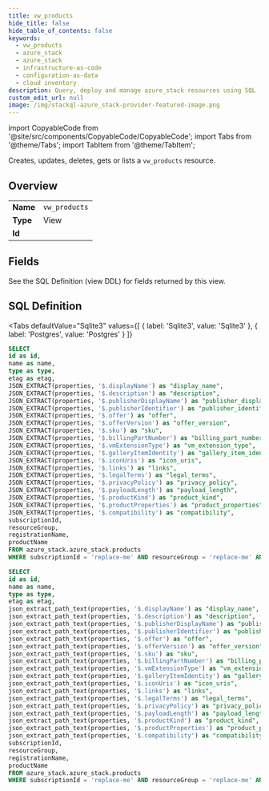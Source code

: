 ```yaml
--- 
title: vw_products
hide_title: false
hide_table_of_contents: false
keywords:
  - vw_products
  - azure_stack
  - azure_stack
  - infrastructure-as-code
  - configuration-as-data
  - cloud inventory
description: Query, deploy and manage azure_stack resources using SQL
custom_edit_url: null
image: /img/stackql-azure_stack-provider-featured-image.png
---
```


import CopyableCode from '@site/src/components/CopyableCode/CopyableCode';
import Tabs from '@theme/Tabs';
import TabItem from '@theme/TabItem';

Creates, updates, deletes, gets or lists a <code>vw_products</code> resource.

## Overview
<table><tbody>
<tr><td><b>Name</b></td><td><code>vw_products</code></td></tr>
<tr><td><b>Type</b></td><td>View</td></tr>
<tr><td><b>Id</b></td><td><CopyableCode code="azure_stack.azure_stack.vw_products" /></td></tr>
</tbody></table>

## Fields

See the SQL Definition (view DDL) for fields returned by this view.

## SQL Definition

<Tabs
defaultValue="Sqlite3"
values={[
{ label: 'Sqlite3', value: 'Sqlite3' },
{ label: 'Postgres', value: 'Postgres' }
]}
>
<TabItem value="Sqlite3">

```sql
SELECT
id as id,
name as name,
type as type,
etag as etag,
JSON_EXTRACT(properties, '$.displayName') as "display_name",
JSON_EXTRACT(properties, '$.description') as "description",
JSON_EXTRACT(properties, '$.publisherDisplayName') as "publisher_display_name",
JSON_EXTRACT(properties, '$.publisherIdentifier') as "publisher_identifier",
JSON_EXTRACT(properties, '$.offer') as "offer",
JSON_EXTRACT(properties, '$.offerVersion') as "offer_version",
JSON_EXTRACT(properties, '$.sku') as "sku",
JSON_EXTRACT(properties, '$.billingPartNumber') as "billing_part_number",
JSON_EXTRACT(properties, '$.vmExtensionType') as "vm_extension_type",
JSON_EXTRACT(properties, '$.galleryItemIdentity') as "gallery_item_identity",
JSON_EXTRACT(properties, '$.iconUris') as "icon_uris",
JSON_EXTRACT(properties, '$.links') as "links",
JSON_EXTRACT(properties, '$.legalTerms') as "legal_terms",
JSON_EXTRACT(properties, '$.privacyPolicy') as "privacy_policy",
JSON_EXTRACT(properties, '$.payloadLength') as "payload_length",
JSON_EXTRACT(properties, '$.productKind') as "product_kind",
JSON_EXTRACT(properties, '$.productProperties') as "product_properties",
JSON_EXTRACT(properties, '$.compatibility') as "compatibility",
subscriptionId,
resourceGroup,
registrationName,
productName
FROM azure_stack.azure_stack.products
WHERE subscriptionId = 'replace-me' AND resourceGroup = 'replace-me' AND registrationName = 'replace-me';
```

</TabItem>
<TabItem value="Postgres">

```sql
SELECT
id as id,
name as name,
type as type,
etag as etag,
json_extract_path_text(properties, '$.displayName') as "display_name",
json_extract_path_text(properties, '$.description') as "description",
json_extract_path_text(properties, '$.publisherDisplayName') as "publisher_display_name",
json_extract_path_text(properties, '$.publisherIdentifier') as "publisher_identifier",
json_extract_path_text(properties, '$.offer') as "offer",
json_extract_path_text(properties, '$.offerVersion') as "offer_version",
json_extract_path_text(properties, '$.sku') as "sku",
json_extract_path_text(properties, '$.billingPartNumber') as "billing_part_number",
json_extract_path_text(properties, '$.vmExtensionType') as "vm_extension_type",
json_extract_path_text(properties, '$.galleryItemIdentity') as "gallery_item_identity",
json_extract_path_text(properties, '$.iconUris') as "icon_uris",
json_extract_path_text(properties, '$.links') as "links",
json_extract_path_text(properties, '$.legalTerms') as "legal_terms",
json_extract_path_text(properties, '$.privacyPolicy') as "privacy_policy",
json_extract_path_text(properties, '$.payloadLength') as "payload_length",
json_extract_path_text(properties, '$.productKind') as "product_kind",
json_extract_path_text(properties, '$.productProperties') as "product_properties",
json_extract_path_text(properties, '$.compatibility') as "compatibility",
subscriptionId,
resourceGroup,
registrationName,
productName
FROM azure_stack.azure_stack.products
WHERE subscriptionId = 'replace-me' AND resourceGroup = 'replace-me' AND registrationName = 'replace-me';
```

</TabItem>
</Tabs>
